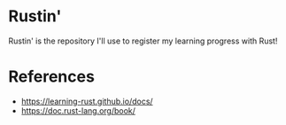 # Rustin'
Rustin' is the repository I'll use to register my learning progress with Rust!

# References
*  https://learning-rust.github.io/docs/
*  https://doc.rust-lang.org/book/